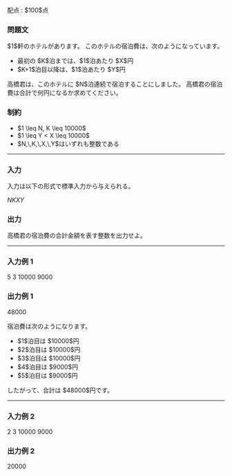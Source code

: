
<div>

<span>

<span>

<p>
配点 : $100$点
</p>

<div>

<section>

### **問題文**

<p>
$1$軒のホテルがあります。
このホテルの宿泊費は、次のようになっています。
</p>

<ul>

<li>
最初の $K$泊までは、$1$泊あたり $X$円
</li>

<li>
$K+1$泊目以降は、$1$泊あたり $Y$円
</li>

</ul>

<p>
高橋君は、このホテルに $N$泊連続で宿泊することにしました。
高橋君の宿泊費は合計で何円になるか求めてください。
</p>

</section>

</div>

<div>

<section>

### **制約**

<ul>

<li>
$1 \leq N, K \leq 10000$
</li>

<li>
$1 \leq Y < X \leq 10000$
</li>

<li>
$N,\,K,\,X,\,Y$はいずれも整数である
</li>

</ul>

</section>

</div>

---

<div>

<div>

<section>

### **入力**

<p>
入力は以下の形式で標準入力から与えられる。
</p>

<div>

$N$$K$$X$$Y$
</div>

</section>

</div>

<div>

<section>

### **出力**

<p>
高橋君の宿泊費の合計金額を表す整数を出力せよ。
</p>

</section>

</div>

</div>

---

<div>

<section>

### **入力例 1**

<div>

5
3
10000
9000

</div>

</section>

</div>

<div>

<section>

### **出力例 1**

<div>

48000

</div>

<p>
宿泊費は次のようになります。
</p>

<ul>

<li>
$1$泊目は $10000$円
</li>

<li>
$2$泊目は $10000$円
</li>

<li>
$3$泊目は $10000$円
</li>

<li>
$4$泊目は $9000$円
</li>

<li>
$5$泊目は $9000$円
</li>

</ul>

<p>
したがって、合計は $48000$円です。
</p>

</section>

</div>

---

<div>

<section>

### **入力例 2**

<div>

2
3
10000
9000

</div>

</section>

</div>

<div>

<section>

### **出力例 2**

<div>

20000

</div>

</section>

</div>

</span>

</span>

</div>
